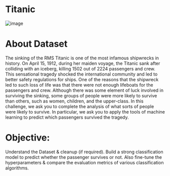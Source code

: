 # Titanic

![image](https://github.com/sahil07codac/titanic/assets/141804728/e78203de-21cc-41a1-8c1b-5aaffa994986)

# About Dataset
The sinking of the RMS Titanic is one of the most infamous shipwrecks in history. On April 15, 1912, during her maiden voyage, the Titanic sank after colliding with an iceberg, killing 1502 out of 2224 passengers and crew. This sensational tragedy shocked the international community and led to better safety regulations for ships.
One of the reasons that the shipwreck led to such loss of life was that there were not enough lifeboats for the passengers and crew. Although there was some element of luck involved in surviving the sinking, some groups of people were more likely to survive than others, such as women, children, and the upper-class.
In this challenge, we ask you to complete the analysis of what sorts of people were likely to survive. In particular, we ask you to apply the tools of machine learning to predict which passengers survived the tragedy.


# Objective:
Understand the Dataset & cleanup (if required).
Build a strong classification model to predict whether the passenger survives or not.
Also fine-tune the hyperparameters & compare the evaluation metrics of various classification algorithms.
